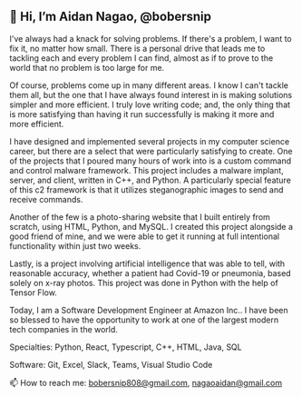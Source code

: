 ## 👋 Hi, I’m Aidan Nagao, @bobersnip

I've always had a knack for solving problems. If there's a problem, I want to fix it, no matter how small. There is a personal drive that leads me to tackling each and every problem I can find, almost as if to prove to the world that no problem is too large for me.

Of course, problems come up in many different areas. I know I can't tackle them all, but the one that I have always found interest in is making solutions simpler and more efficient. I truly love writing code; and, the only thing that is more satisfying than having it run successfully is making it more and more efficient.

I have designed and implemented several projects in my computer science career, but there are a select that were particularly satisfying to create. One of the projects that I poured many hours of work into is a custom command and control malware framework. This project includes a malware implant, server, and client, written in C++, and Python. A particularly special feature of this c2 framework is that it utilizes steganographic images to send and receive commands. 

Another of the few is a photo-sharing website that I built entirely from scratch, using HTML, Python, and MySQL. I created this project alongside a good friend of mine, and we were able to get it running at full intentional functionality within just two weeks. 

Lastly, is a project involving artificial intelligence that was able to tell, with reasonable accuracy, whether a patient had Covid-19 or pneumonia, based solely on x-ray photos. This project was done in Python with the help of Tensor Flow.

Today, I am a Software Development Engineer at Amazon Inc.. I have been so blessed to have the opportunity to work at one of the largest modern tech companies in the world.

Specialties: Python, React, Typescript, C++, HTML, Java, SQL

Software: Git, Excel, Slack, Teams, Visual Studio Code

📫 How to reach me: bobersnip808@gmail.com, nagaoaidan@gmail.com



<!---
bobersnip/bobersnip is a ✨ special ✨ repository because its `README.md` (this file) appears on your GitHub profile.
You can click the Preview link to take a look at your changes.
--->
